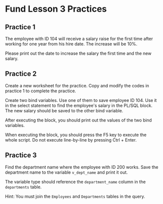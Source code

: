 # Fund Lesson 3 Practices

## Practice 1

The employee with ID 104 will receive a salary raise for the first time after working for one year from his hire date. The increase will be 10%.

Please print out the date to increase the salary the first time and the new salary.

## Practice 2

Create a new worksheet for the practice. Copy and modify the codes in practice 1 to complete the practice.

Create two bind variables.
Use one of them to save employee ID 104. Use it in the select statement to find the employee's salary in the PL/SQL block. 
The new salary should be saved to the other bind variable. 

After executing the block, you should print out the values of the two bind variables. 
 
When executing the block, you should press the F5 key to execute the whole script. Do not execute line-by-line by pressing Ctrl + Enter.

## Practice 3

Find the department name where the employee with ID 200 works. Save the department name to the variable `v_dept_name` and print it out.

The variable type should reference the `department_name` column in the `departments` table. 

Hint: You must join the `Employees` and `Departments` tables in the query.
